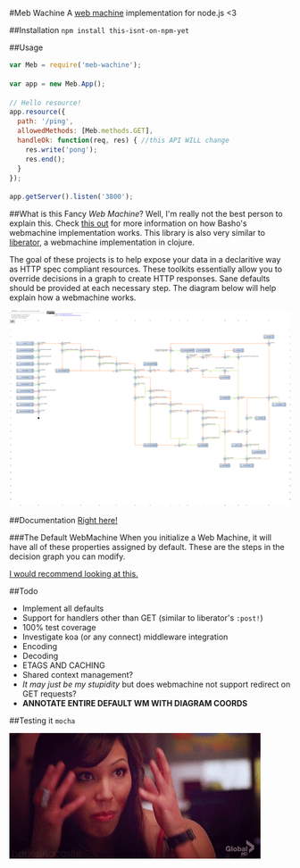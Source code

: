 #Meb Wachine
A [web machine](https://github.com/basho/webmachine/wiki) implementation
for node.js <3


##Installation
`npm install this-isnt-on-npm-yet`


##Usage

```javascript
var Meb = require('meb-wachine');

var app = new Meb.App();

// Hello resource!
app.resource({
  path: '/ping',
  allowedMethods: [Meb.methods.GET],
  handleOk: function(req, res) { //this API WILL change
    res.write('pong');
    res.end();
  }
});

app.getServer().listen('3800');
```


##What is this Fancy *Web Machine*?
Well, I'm really not the best person to explain this. Check
[this out](https://github.com/basho/webmachine/wiki) for more
information on how Basho's webmachine implementation works.
This library is also very similar to
[liberator](http://clojure-liberator.github.io/liberator/),
a webmachine implementation in clojure.


The goal of these projects is to help expose your data in a
declaritive way as HTTP spec compliant resources.
These toolkits essentially allow you to override decisions
in a graph to create HTTP responses. Sane defaults should be
provided at each necessary step. The diagram below will help
explain how a webmachine works.

![flo chart](https://raw.githubusercontent.com/rafkhan/meb-wachine/master/diagram.png)


##Documentation
[Right here!](http://rafkhan.github.io/meb-wachine/Meb.html)

###The Default WebMachine
When you initialize a Web Machine, it will have all of these properties
assigned by default. These are the steps in the decision graph you can
modify.


[I would recommend looking at this.](http://rafkhan.github.io/meb-wachine/module-defaultWM.html)


##Todo
- Implement all defaults
- Support for handlers other than GET (similar to liberator's `:post!`)
- 100% test coverage
- Investigate koa (or any connect) middleware integration
- Encoding
- Decoding
- ETAGS AND CACHING
- Shared context management?
- *It may just be my stupidity* but does webmachine not support
  redirect on GET requests?
- **ANNOTATE ENTIRE DEFAULT WM WITH DIAGRAM COORDS**

##Testing it
`mocha`

![ayy](https://raw.githubusercontent.com/rafkhan/meb-wachine/master/boom.gif)


